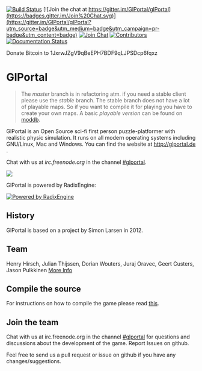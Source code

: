 [![Build Status](https://api.travis-ci.org/GlPortal/glPortal.svg?branch=master)](https://travis-ci.org/GlPortal/glPortal)
[![Join the chat at https://gitter.im/GlPortal/glPortal](https://badges.gitter.im/Join%20Chat.svg)](https://gitter.im/GlPortal/glPortal?utm_source=badge&utm_medium=badge&utm_campaign=pr-badge&utm_content=badge)
[![Join Chat](https://img.shields.io/badge/irc-join_chat-brightgreen.svg)](http://kiwiirc.com/client/irc.freenode.com/#glportal)
[![Contributors](https://img.shields.io/badge/contributors-stats-brightgreen.svg)](http://stats.glportal.de/)
[![Documentation Status](https://img.shields.io/badge/specification-latest-brightgreen.svg)](http://specification.glportal.de/en/latest/?badge=latest)

Donate Bitcoin to 1JxrwJZgV9qBeEPH7BDF9qLJPSDcp6fqxz
# GlPortal

> The *master* branch is in refactoring atm. if you need a stable client please use the *stable* branch.
> The stable branch does not have a lot of playable maps. So if you want to compile it for playing
> you have to create your own maps. 
> A basic *playable version* can be found on [moddb](http://www.moddb.com/games/glportal).
   
GlPortal is an Open Source sci-fi first person puzzle-platformer with realistic physic simulation.
It runs on all modern operating systems including GNU/Linux, Mac and Windows.
You can find the website at http://glportal.de .

Chat with us at *irc.freenode.org* in the channel [#glportal](http://kiwiirc.com/client/irc.freenode.com/#glportal).

<img src="http://glportal.de/glportal.gif">

GlPortal is powered by RadixEngine:

[![Powered by RadixEngine](https://raw.githubusercontent.com/GlPortal/glportal_raw_data/master/graphics/logo/radix/RadixEngine.png)](https://github.com/GlPortal/RadixEngine)

## History 
GlPortal is based on a project by Simon Larsen in 2012.
## Team
Henry Hirsch, Julian Thijssen, Dorian Wouters, Juraj Oravec, Geert Custers, Jason Pulkkinen
[More Info](CONTRIBUTORS.md)
## Compile the source
For instructions on how to compile the game please read [this](COMPILE.md).
## Join the team
Chat with us at irc.freenode.org in the channel [#glportal](http://kiwiirc.com/client/irc.freenode.com/#glportal)
for questions and discussions about the development of the game.
Report Issues on github.

Feel free to send us a pull request or issue on github if you have any changes/suggestions.
